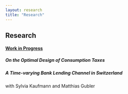```yaml
---
layout: research
title: "Research"
---
```


## Research

#### <ins>Work in Progress</ins>

##### On the Optimal Design of Consumption Taxes

##### A Time-varying Bank Lending Channel in Switzerland
with Sylvia Kaufmann and Matthias Gubler


